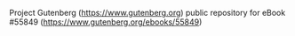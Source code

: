Project Gutenberg (https://www.gutenberg.org) public repository for
eBook #55849 (https://www.gutenberg.org/ebooks/55849)
